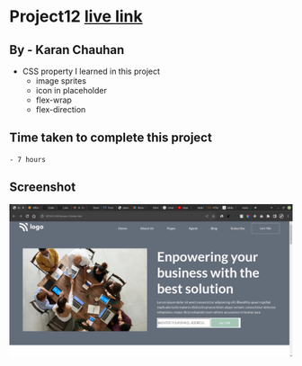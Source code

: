 # Project12 [live link](https://css-projects-12.netlify.app/)

## By - Karan Chauhan

- CSS property I learned in this project
    - image sprites
    - icon in placeholder
    - flex-wrap
    - flex-direction

## Time taken to complete this project
    - 7 hours

## Screenshot
![image](project12.png)